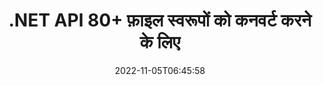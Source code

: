 ---
############################# Static ############################
layout: "product"
date: 2022-11-05T06:45:58
draft: false

product: "Conversion"
product_tag: "conversion"
platform: .NET
platform_tag: net

############################# Head ############################
head_title: "C# .NET दस्तावेज़ रूपांतरण API | पीडीएफ वर्ड एक्सेल पीपीटीएक्स एचटीएमएल इमेज कन्वर्ट करें"
head_description: "C# .NET दस्तावेज़ रूपांतरण API। पीडीएफ वर्ड DOC DOCX, एक्सेल स्प्रेडशीट पीपीटी पीपीटीएक्स, एचटीएमएल, पीएसडी, एमपीटी एमपीपी, ईमेल एमएसजी ईएमएलएक्स, ऑटोकैड और छवि फ़ाइल स्वरूपों को कनवर्ट करें।"

############################# Header ############################
title: ".NET API 80+ फ़ाइल स्वरूपों को कनवर्ट करने के लिए"
description: "किसी भी बाहरी सॉफ़्टवेयर को स्थापित किए बिना दस्तावेज़ और छवि रूपांतरण कार्यक्षमता को .NET अनुप्रयोगों में एकीकृत करने के लिए सरल एपीआई।"
button:
    enable: true
    icon: "fas fa-arrow-down"
    label: "नि: शुल्क परीक्षण डाउनलोड करें"
    link: "https://downloads.groupdocs.com/conversion/net"

############################# SubMenu ############################
submenu:
    enable: true
    
    left:
        img_alt: "GroupDocs.Conversion for .NET"
        image: "https://www.groupdocs.cloud/templates/groupdocs/images/product-logos/groupdocs-conversion-net.png"
        product: "GroupDocs.Conversion"
        platform: ".NET"

    middle:
        button:
            # button loop
            - link: "#overview"
              text: "अवलोकन"

            # button loop
            - link: "#features"
              text: "विशेषताएँ"

            # button loop
            - link: "#support"
              text: "सहायता"

            # button loop
            - link: "https://products.groupdocs.app/conversion"
              text: "लाइव डेमो"

            # button loop
            - link: "https://purchase.groupdocs.com/pricing/conversion/net"
              text: "मूल्य निर्धारण"

    right:
        link_download: "https://downloads.groupdocs.com/conversion"
        link_learn: "https://docs.groupdocs.com/conversion/net/"
        link_buy: "https://purchase.groupdocs.com"

############################# Overview ############################
overview:
    enable: true
    content: |
      GroupDocs.Conversion for .NET एपीआई का सरल सेट प्रदान करता है, जो डेवलपर्स को C#, ASP.NET और अन्य .NET संबंधित तकनीकों में शक्तिशाली दस्तावेज़ रूपांतरण एप्लिकेशन बनाने में सक्षम बनाता है। GroupDocs.Conversion for .NET API आपके अंतिम-उपयोगकर्ताओं को तेज़, कुशल और विश्वसनीय फ़ाइल रूपांतरण समाधान प्रदान करता है। यह सभी लोकप्रिय व्यावसायिक दस्तावेज़ प्रारूपों के बीच सटीक रूपांतरण करने का समर्थन करता है, जिनमें शामिल हैं: पीडीएफ, एचटीएमएल, ईमेल, माइक्रोसॉफ्ट वर्ड दस्तावेज़, एक्सेल स्प्रेडशीट, पावरपॉइंट प्रेजेंटेशन, प्रोजेक्ट, फोटोशॉप, कोरलड्रा, ऑटोकैड, डायग्राम, रैस्टर इमेज फाइल फॉर्मेट और बहुत कुछ। दस्तावेज़ कनवर्टर लाइब्रेरी स्रोत दस्तावेज़ प्रारूप का स्वतः पता लगाती है और आपको संपूर्ण दस्तावेज़ या विशिष्ट पृष्ठों को वांछित आउटपुट स्वरूप में बदलने के लिए सभी नियंत्रण प्रदान करती है। लापता फोंट को पसंदीदा के साथ बदलना और किसी भी दस्तावेज़ पृष्ठ पर टेक्स्ट या छवि वॉटरमार्क जोड़ना आसान है।

      GroupDocs.Conversion for .NET का उपयोग .NET प्लेटफॉर्म को लक्षित करने वाले किसी भी विकास वातावरण में एप्लिकेशन विकसित करने के लिए किया जा सकता है। यह सभी .NET आधारित भाषाओं के साथ संगत है और लोकप्रिय ऑपरेटिंग सिस्टम (विंडोज, लिनक्स, मैकओएस) का समर्थन करता है जहां मोनो या .NET फ्रेमवर्क (.NET कोर सहित) स्थापित किए जा सकते हैं।
    tabs:
      enable: true
      
      ## TAB ONE ##
      tab_one:
        description: |
          GroupDocs.Conversion for .NET का अवलोकन निम्नलिखित है:
        
        right:
          enable: true
          icon: "fab fa-html5"
          title: "अवलोकन"
          content: |
            * ऑटो-डिटेक्ट फ़ाइल प्रकार
            * दस्तावेज़ कनवर्ट करें
            * प्रस्तुतियों को रूपांतरित करें
            * स्प्रेडशीट कन्वर्ट करें
            * रेखापुंज छवियों को कनवर्ट करें
            * पीडीएफ दस्तावेजों को कनवर्ट करें
            * अन्य प्रारूपों में कनवर्ट करें
            * वॉटरमार्क लागू करें
            * फ़ाइल पासवर्ड निर्दिष्ट करें
            * रूपांतरण अनुकूलित करें

      ## TAB TWO ##
      tab_two:
        description: |
          GroupDocs.Conversion for .NET सभी लोकप्रिय और आमतौर पर उपयोग किए जाने वाले [दस्तावेज़ फ़ाइल स्वरूपों](https://docs.groupdocs.com/conversion/net/supported-document-formats/) के बीच रूपांतरण का समर्थन करता है।

        left:
          enable: true
          table:
            # table loop
            - title: "से कनवर्ट करें:"
              content: |
                * **दस्तावेज़**: DOC, DOCX, DOCM, DOT, DOTX, DOTM, RTF, TXT, ODT, OTT
                * **स्प्रेडशीट**: XLS, XLSX, XLSM, XLSB, CSV, XLS2003, ODS, TSV, XLT, XLTX, XLTM, XLAM, FODS, SXC
                * **प्रस्तुतिकरण**: पीपीटी, पीपीटीएक्स, पीपीएस, पीपीएसएक्स, ओडीपी, पीओटी, पीओटीएक्स, पीओटीएम, पीपीटीएम, पीपीएसएम, एफओडीपी
                * **छवियां**: TIF, TIFF, JPG, JPEG, PNG, GIF, BMP, ICO, DIB, JPC, JPEG-LS, JPEG2000
                **पोर्टेबल**: पीडीएफ, एक्सपीएस, ओएक्सपीएस, ईपीयूबी
                * **एचटीएमएल**: एचटीएम, एचटीएमएल, एमएचटीएम
                **मेटाफाइल**: ईएमजेड, डब्ल्यूएमजेड
                **फोटोशॉप**: PSD
                **परियोजना**: एमपीपी, एमपीटी, एमपीएक्स
                **आउटलुक**: पीएसटी, ओएसटी
                **ईमेल**: एमएसजी, ईएमएल, ईएमएलएक्स
                * **आरेख**: वीएसडी, वीएसडीएक्स, वीएसडीएम, वीएसएस, वीएसएसएम, वीएसटी, वीएसटीएम, वीएसएक्स, वीटीएक्स, वीडीडब्ल्यू, वीडीएक्स, एसवीजी, एसवीजीजेड
                * **ऑटोकैड**: डीएक्सएफ, डीडब्ल्यूजी, डीडब्ल्यूएफ, एसटीएल, आईएफसी, डीडब्ल्यूटी
                **पोस्टस्क्रिप्ट**: ईपीएस, पीएस, पीएसएल, सीजीएम
                **कोरलड्रा**: सीडीआर, सीएमएक्स
                **अन्य**: वीसीएफ, पीएलटी, एलजीएस, ओटीजी, एमडी, एआई, लॉग

        right:
          enable: true
          table:
            # table loop
            - title: "में बदलो:"
              content: |
                * **दस्तावेज़**: DOC, DOCX, DOCM, DOT, DOTX, DOTM, RTF, TXT, ODT, OTT
                * **स्प्रेडशीट**: XLS, XLSX, XLSM, XLSB, CSV, XLS2003, TSV, XLTX, ODS, XLAM, FODS, DIF, SXC
                **प्रस्तुतिकरण**: पीपीटी, पीपीटीएक्स, पीपीएस, पीपीएसएक्स, ओडीपी, पीओटीएक्स, पीओटीएम, पीपीटीएम, पीपीएसएम, एफओडीपी
                * **छवियां**: टीआईएफ, टीआईएफएफ, जेपीजी, जेपीईजी, पीएनजी, जीआईएफ, बीएमपी, आईसीओ, जेपीईजी2000
                * **मेटाफाइल**: EMF, WMF, EMZ, WMZ
                * **आरेख**: एसवीजीजेड
                **पोर्टेबल**: पीडीएफ, एक्सपीएस
                * **एचटीएमएल**: एचटीएम, एचटीएमएल, एमएचटीएम
                **अन्य**: एमडी

      ## TAB THREE ##
      tab_three:
        description: |
          GroupDocs.Conversion for .NET निम्नलिखित ऑपरेटिंग सिस्टम, फ्रेमवर्क और पैकेज मैनेजरों का समर्थन करता है:
      
        left:
          enable: true
          table:
            # table loop
            - icon: "fab fa-windows"
              title: "ऑपरेटिंग सिस्टम"
              content: |
                Windows Desktop, Windows Server, Windows Azure, Linux, MacOS

            # table loop
            - icon: "fas fa-code"
              title: "समर्थित चौखटे"
              content: |
                Frameworks: .NET Framework, .NET Standard, .NET Core, Mono

        right:
          enable: true
          table:
            # table loop
            - icon: "fas fa-box"
              title: "पैकेज प्रबंधक"
              content: |
                Nuget

            # table loop
            - icon: "fas fa-tools"
              title: "पैकेज प्रबंधक"
              content: |
                Microsoft Visual Studio, Xamarin, MonoDevelop

############################# Features ############################
features:
    enable: true
    title: "GroupDocs.Conversion for .NET विशेषताएं"

    feature:
      # feature loop
      - icon: "fas fa-copy"
        content: "आसान एकीकरण और पैमाइश लाइसेंसिंग"

      # feature loop
      - icon: "fas fa-eye"
        content: "शब्दों, स्लाइड या सेल में कनवर्ट करते समय डिफ़ॉल्ट ज़ूम विकल्प सेट करें"

      # feature loop
      - icon: "fas fa-bolt"
        content: "सभी लोकप्रिय रेखापुंज छवि प्रारूपों में/से कनवर्ट करें और छवि डीपीआई, ऊंचाई और चौड़ाई असाइन करें"
      
      # feature loop
      - icon: "fas fa-file-powerpoint"
        content: "पीडीएफ और छवि को ग्रेस्केल में बदलें और वेब के लिए पीडीएफ दस्तावेज़ को रैखिक करें"

      # feature loop
      - icon: "fas fa-code"
        content: "Word में PDF/XPS रूपांतरण में बुकमार्क स्तर, शीर्षक स्तर और विस्तारित स्तर निर्दिष्ट करें"

      # feature loop
      - icon: "fas fa-cloud"
        content: "पाठ के पीछे प्रदर्शित करने के लिए परिवर्तित दस्तावेज़ में वॉटरमार्क को पृष्ठभूमि के रूप में कॉन्फ़िगर करें और रखें"

      # feature loop
      - icon: "fas fa-remove-format"
        content: "ईमेल से रूपांतरण के दौरान ईमेल हैडर प्रस्तुत करें"

      # feature loop
      - icon: "fas fa-comment-slash"
        content: "दस्तावेज़ रूपांतरण के दौरान कस्टम फ़ॉन्ट निर्देशिकाएँ और स्पष्ट रूप से लोड / स्थानापन्न फ़ॉन्ट सेट करें"

      # feature loop
      - icon: "fas fa-location-arrow"
        content: "दस्तावेज़, स्लाइड और स्प्रेडशीट रूपांतरण के लिए गुम फ़ॉन्ट्स को बदलने के लिए डिफ़ॉल्ट फ़ॉन्ट सेट करें"

      # feature loop
      - icon: "fas fa-border-all"
        content: ""

      # feature loop
      - icon: "fas fa-wrench"
        content: "स्प्रैडशीट को ग्रिड-लाइनों के साथ कनवर्ट करें और रूपांतरण के दौरान स्लाइड से टिप्पणियां निकालें"

      # feature loop
      - icon: "fas fa-columns"
        content: "पीडीएफ प्रारूप के रूप में विशिष्ट दस्तावेज़ पृष्ठों को कनवर्ट करें और स्प्रेडशीट में विशिष्ट सेल रेंज को कनवर्ट करें"

      # feature loop
      - icon: "fas fa-file-word"
        content: "स्प्रैडशीट परिवर्तित करते समय छिपी हुई शीट दिखाएं और खाली पंक्तियों और स्तंभों को छोड़ें"

      # feature loop
      - icon: "fas fa-envelope"
        content: "दस्तावेज़ के कुल पृष्ठों की गणना करें और रूपांतरण के दौरान असुरक्षित दस्तावेज़ में पासवर्ड सेट करें"

      # feature loop
      - icon: "fas fa-print"
        content: "पीडीएफ से एनोटेशन और एंबेडेड फाइलों को हटाने का विकल्प"

      # feature loop
      - icon: "fas fa-file-archive"
        content: "HTML में कनवर्ट करते समय HTML 5 अनुरूप मार्कअप बनाएं"

      # feature loop
      - icon: "fas fa-lock"
        content: "स्रोत प्रकार का स्वतः पता लगाएं और स्ट्रीम से कनवर्ट करते समय सभी संभावित रूपांतरण लौटाएं"

      # feature loop
      - icon: "fas fa-file-code"
        content: "पीडीएफ या एचटीएमएल में कनवर्ट करते समय प्रत्येक पृष्ठ को अलग स्ट्रीम में वापस करने की क्षमता"
      
      # feature loop
      - icon: "fas fa-fill-drip"
        content: "Word से कनवर्ट करते समय मार्कअप, टिप्पणियां और ट्रैक परिवर्तन दिखाएं/छुपाएं"

      # feature loop
      - icon: "fas fa-file-excel"
        content: "छायांकन विकल्प के साथ DOCX से Tiff G3 रूपांतरण"

      # feature loop
      - icon: "fas fa-heading"
        content: "सीएडी दस्तावेज़ से कनवर्ट करते समय विशिष्ट लेआउट कनवर्ट करें"

      # feature loop
      - icon: "fas fa-project-diagram"
        content: "फ़ाइल में कनवर्ट किए गए दस्तावेज़ को सहेजते समय स्वचालित नामकरण"

      # feature loop
      - icon: "fas fa-cube"
        content: "एपीआई के उपयोग के आधार पर बिल किए जाने के लिए समर्थित मीटर्ड लाइसेंसिंग"

      # feature loop
      - icon: "fab fa-uncharted"
        content: "डायग्राम को वर्ड प्रोसेसिंग फाइल फॉर्मेट में बदलें"
      
      # feature loop
      - icon: "fab fa-uncharted"
        content: "HTML को वर्डप्रोसेसिंग दस्तावेज़ में कनवर्ट करते समय पेज नंबर जोड़ें"

      # feature loop
      - icon: "fab fa-uncharted"
        content: "XML दस्तावेज़ों को बिना परिवर्तन के किसी भी प्रारूप में कनवर्ट करें"

      # feature loop
      - icon: "fab fa-uncharted"
        content: "क्लाइंट-साइड एप्लिकेशन से सीधे फ़ाइल रूपांतरण प्रगति की निगरानी करें (प्रारंभ, समाप्ति)"

    more_feature:
      # more_feature_loop
      - title: "दस्तावेज़ स्वरूपों को आसानी से कनवर्ट करें"
        content: |
          GroupDocs.Conversion for .NET का उपयोग करके, दस्तावेज़ फ़ाइल स्वरूप को परिवर्तित करना बहुत आसान है। निम्नलिखित उदाहरण आपको दिखाता है कि C# का उपयोग करके PDF फ़ाइल को DOC फ़ाइल में कैसे परिवर्तित किया जाए:  
            
          {features.more_feature.step1} 
          {features.more_feature.step2} 
          {features.more_feature.step3} 
            
          ```csharp    
           // रूपांतरण के लिए स्रोत फ़ाइल DOCX लोड करें
          var converter = new GroupDocs.Conversion.Converter("input.docx");
          // लक्ष्य प्रारूप PDF के लिए रूपांतरण विकल्प तैयार करें
          var convertOptions = converter.GetPossibleConversions()["pdf"].ConvertOptions;
          // PDF प्रारूप में कनवर्ट करें
          converter.Convert("output.pdf", convertOptions);
          ```
            
      # more_feature_loop
      - title: "छवि प्रारूपों में रूपांतरण"
        content: "GroupDocs.Conversion for .NET का उपयोग .NET प्लेटफॉर्म को लक्षित करने वाले किसी भी विकास वातावरण में एप्लिकेशन विकसित करने के लिए किया जा सकता है। यह सभी .NET आधारित भाषाओं के साथ संगत है और लोकप्रिय ऑपरेटिंग सिस्टम (विंडोज, लिनक्स, मैकओएस) का समर्थन करता है जहां मोनो या .NET फ्रेमवर्क (.NET कोर सहित) स्थापित किए जा सकते हैं।"

      # more_feature_loop
      - title: "विभिन्न पीडीएफ प्रारूप प्रकारों का समर्थन करता है"
        content: |
          GroupDocs.Conversion for .NET एपीआई निम्नलिखित पीडीएफ़ प्रकारों/प्रारूपों में दस्तावेज़ रूपांतरण का समर्थन करता है:  
            
          * PdfA_1A
          * PdfA_1B
          * PdfA_2A
          * PdfA_3A
          * PdfA_2B
          * PdfA_2U
          * PdfA_3B
          * PdfA_3U
          * v1_3
          * v1_4
          * v1_5
          * v1_6
          * v1_7
          * PdfX_1A
          * PdfX3

############################# Support ############################
support:
    enable: true

############################# Solutions ############################
solutions:
    enable: true
    title: "GroupDocs.Conversion अन्य लोकप्रिय विकास परिवेशों के लिए दस्तावेज़ रूपांतरण API प्रदान करता है"

    solution:
        # solution loop
        - img_alt: "GroupDocs.Java के लिए रूपांतरण"
          image: "https://www.groupdocs.cloud/templates/groupdocs/images/product-logos/groupdocs-conversion-java.png"
          product: "GroupDocs.Conversion"
          platform: "जावा"
          link: "/रूपांतरण/जावा/"

############################# Back to top ###############################
back_to_top:
  enable: true
---